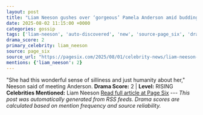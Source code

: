 ```yaml
---
layout: post
title: "Liam Neeson gushes over ‘gorgeous’ Pamela Anderson amid budding new romance"
date: 2025-08-02 11:15:00 +0000
categories: gossip
tags: ['liam-neeson', 'auto-discovered', 'new', 'source-page_six', 'drama-rising']
drama_score: 2
primary_celebrity: liam_neeson
source: page_six
source_url: "https://pagesix.com/2025/08/01/celebrity-news/liam-neeson-gushes-over-gorgeous-pamela-anderson-amid-budding-new-romance/"
mentions: {'liam_neeson': 2}
---
```


"She had this wonderful sense of silliness and just humanity about her," Neeson said of meeting Anderson. **Drama Score:** 2 | **Level:** RISING **Celebrities Mentioned:** Liam Neeson [Read full article at Page Six](https://pagesix.com/2025/08/01/celebrity-news/liam-neeson-gushes-over-gorgeous-pamela-anderson-amid-budding-new-romance/) --- *This post was automatically generated from RSS feeds. Drama scores are calculated based on mention frequency and source reliability.*